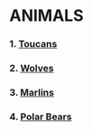 # ANIMALS

### 1. [Toucans](Toucan.md)
### 2.  [Wolves](Wolf.md)
### 3. [Marlins](Marlin.md)
### 4. [Polar Bears](PolarBear.md)